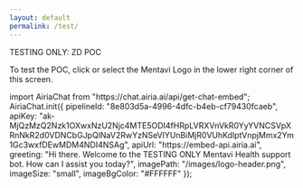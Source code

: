 ```yaml
---
layout: default
permalink: /test/
---
```


TESTING ONLY: ZD POC

To test the POC, click or select the Mentavi Logo in the lower right corner of this screen.

<script>
(function clamp(){
  requestAnimationFrame(() => {
    document.querySelectorAll('iframe, [class*="airia"], [id*="airia"]').forEach(el => {
      el.style.boxSizing = 'border-box';
      el.style.maxWidth = 'min(420px, 100vw)';
      el.style.width = '100%';
    });
  });
})();
</script>


<style>
/* never let the page create horizontal scroll */
html, body { width:100%; overflow-x:hidden; }

/* target only YOUR wrapper — do NOT touch #root */
.chat-window {
  box-sizing: border-box;
  /* keep it part of the normal flow; the SDK will float/dock the widget */
  position: relative;
  width: 100%;
  max-width: 100%;
  overflow: visible;
}

/* whatever the embed injects (iframe, divs), keep them fluid */
.chat-window iframe,
.chat-window > * {
  display: block;
  width: 100%;
  max-width: 100%;
  box-sizing: border-box;
}

/* belt-and-suspenders: long URLs/strings won't force overflow */
.chat-window, .chat-window * {
  word-break: break-word;
}

/* tiny screens: if the SDK uses a fixed panel, this prevents edge overflow */
@media (max-width: 420px) {
  .chat-window * {
    max-width: calc(100vw - 16px) !important;
  }
}
</style>

<div class="chat-window">
<script type="module">
  import AiriaChat from "https://chat.airia.ai/api/get-chat-embed";
  AiriaChat.init({
    pipelineId: "8e803d5a-4996-4dfc-b4eb-cf79430fcaeb",
    apiKey: "ak-MjQzMzQ2Nzk1OXwxNzU2Njc4MTE5ODI4fHRpLVRXVnVkR0YyYVNCSVpXRnNkR2d0VDNCbGJpQlNaV2RwYzNSeVlYUnBiMjR0VUhKdlptVnpjMmx2Ym1Gc3wxfDEwMDM4NDI4NSAg",
    apiUrl: "https://embed-api.airia.ai",
    greeting: "Hi there. Welcome to the TESTING ONLY Mentavi Health support bot. How can I assist you today?",
    imagePath: "/images/logo-header.png",
    imageSize: "small",
    imageBgColor: "#FFFFFF"
  });
</script>
</div>

